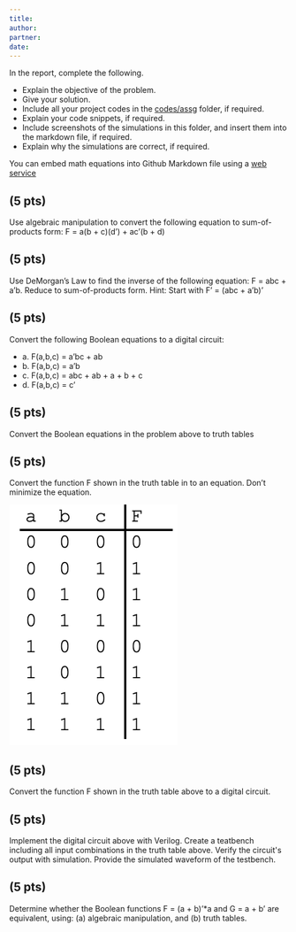 ```yaml
---
title: 
author:
partner:
date:
---
```


In the report, complete the following.
- Explain the objective of the problem.
- Give your solution.
- Include all your project codes in the [codes/assg](../../codes/assg) folder,
  if required.
- Explain your code snippets, if required.
- Include screenshots of the simulations in this folder, and insert them into
  the markdown file, if required.
- Explain why the simulations are correct, if required.

You can embed math equations into Github Markdown file using a [web service](https://www.codecogs.com/latex/eqneditor.php)

## (5 pts)
Use algebraic manipulation to convert the following equation to sum-of-products form: F = a(b + c)(d’) + ac’(b + d)

## (5 pts)
 Use DeMorgan’s Law to find the inverse of the following equation: F = abc + a’b. Reduce to sum-of-products form. Hint: Start with F’ = (abc + a’b)’

## (5 pts)
Convert the following Boolean equations to a digital circuit:
- a. F(a,b,c) = a’bc + ab
- b. F(a,b,c) = a’b
- c. F(a,b,c) = abc + ab + a + b + c
- d. F(a,b,c) = c’

## (5 pts)
Convert the Boolean equations in the problem above to truth tables

## (5 pts)
Convert the function F shown in the truth table in to an equation. Don’t minimize the equation.

![](figures/problem_5.png)

## (5 pts)
Convert the function F shown in the truth table above to a digital circuit.

## (5 pts)
Implement the digital circuit above with Verilog. Create a teatbench including
all input combinations in the truth table above. Verify the circuit's output with
simulation. Provide the simulated waveform of the testbench.

## (5 pts)
Determine whether the Boolean functions F = (a + b)’*a and G = a + b’ are equivalent, using: (a) algebraic manipulation, and (b) truth tables. 

